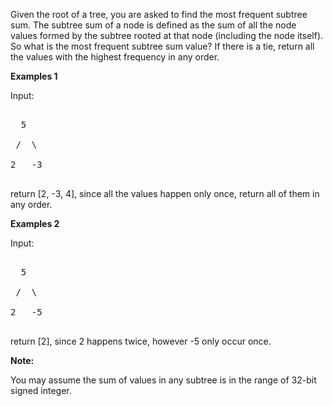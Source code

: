 

Given the root of a tree, you are asked to find the most frequent subtree sum. The subtree sum of a node is defined as the sum of all the node values formed by the subtree rooted at that node (including the node itself). So what is the most frequent subtree sum value? If there is a tie, return all the values with the highest frequency in any order.


**Examples 1**<br>
Input:
<pre>
  5
 /  \
2   -3
</pre>
return [2, -3, 4], since all the values happen only once, return all of them in any order.


**Examples 2**<br>
Input:
<pre>
  5
 /  \
2   -5
</pre>
return [2], since 2 happens twice, however -5 only occur once.


**Note:**
You may assume the sum of values in any subtree is in the range of 32-bit signed integer.

